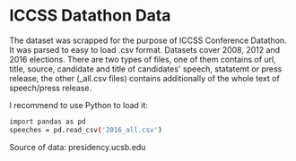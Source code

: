 # ICCSS Datathon Data

The dataset was scrapped for the purpose of ICCSS Conference Datathon. It was parsed to easy to load .csv format. Datasets cover  2008, 2012 and 2016 elections. There are two types of files, one of them contains of url, title, source, candidate and title of candidates' speech, statatemt or press release, the other (_all.csv files) contains additionally of the whole text of speech/press release.   

I recommend to use Python to load it:
```sh
import pandas as pd
speeches = pd.read_csv('2016_all.csv')
```

Source of data: presidency.ucsb.edu